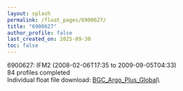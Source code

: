 ```yaml
---
layout: splash
permalink: /float_pages/6900627/
title: "6900627"
author_profile: false
last_created_on: 2025-09-30
toc: false
---
```

 
6900627: IFM2 (2008-02-06T17:35 to 2009-09-05T04:33)\
84 profiles completed\
Individual float file download: [BGC_Argo_Plus_Global](https://ftp.soest.hawaii.edu/bgc_argo_plus/Individual_Floats/outliers_removed/6900627_Sprof_processed.nc)\
